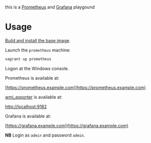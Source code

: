 this is a [Prometheus](https://prometheus.io/) and [Grafana](https://grafana.com/) playgound

# Usage

[Build and install the base image](https://github.com/rgl/windows-2016-vagrant).

Launch the `prometheus` machine:

```bash
vagrant up prometheus
```

Logon at the Windows console.

Prometheus is available at:

  [https://prometheus.example.com](https://prometheus.example.com)

[wmi_exporter](https://github.com/martinlindhe/wmi_exporter) is available at:

  [http://localhost:9182](http://localhost:9182)

Grafana is available at:

  [https://grafana.example.com](https://grafana.example.com)

**NB** Login as `admin` and password `admin`.
